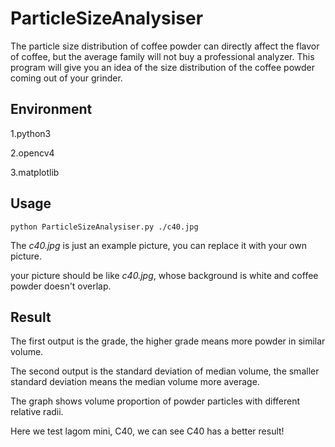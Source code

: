 # ParticleSizeAnalysiser


The particle size distribution of coffee powder can directly affect the flavor of coffee, but the average family will not buy a professional analyzer. This program will give you an idea of the size distribution of the coffee powder coming out of your grinder. 

## Environment
1.python3

2.opencv4

3.matplotlib

## Usage
```
python ParticleSizeAnalysiser.py ./c40.jpg
```
The *c40.jpg* is just an example picture, you can replace it with your own picture.

your picture should be like *c40.jpg*, whose background is white and coffee powder doesn't overlap.

## Result

The first output is the grade, the higher grade means more powder in similar volume.

The second output is the standard deviation of median volume, the smaller standard deviation means the median volume more average.

The graph shows volume proportion of powder particles with different relative radii.

Here we test lagom mini, C40, we can see C40 has a better result!
